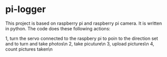 # pi-logger
 This project is based on raspberry pi and raspberry pi camera.  It is written in python.
 The code does these following actions:
 
 
  1, turn the servo connected to the raspbery pi to poin to the direction set and to turn and take photos\n
  2, take picuture\n
  3, upload pictures\n
  4, count pictures taken\n
